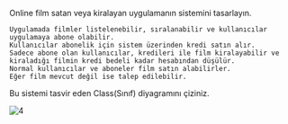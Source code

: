 Online film satan veya kiralayan uygulamanın sistemini tasarlayın.

    Uygulamada filmler listelenebilir, sıralanabilir ve kullanıcılar uygulamaya abone olabilir.
    Kullanıcılar abonelik için sistem üzerinden kredi satın alır.
    Sadece abone olan kullanıcılar, kredileri ile film kiralayabilir ve kiraladığı filmin kredi bedeli kadar hesabından düşülür.
    Normal kullanıcılar ve aboneler film satın alabilirler.
    Eğer film mevcut değil ise talep edilebilir.

Bu sistemi tasvir eden Class(Sınıf) diyagramını çiziniz.

![4](https://github.com/SumeyyeA/patika/assets/72462370/baa00af9-724d-4705-af1f-75bb92570e3e)
